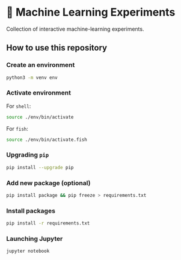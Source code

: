 # 🤖 Machine Learning Experiments

Collection of interactive machine-learning experiments.

## How to use this repository

### Create an environment

```bash
python3 -m venv env
```

### Activate environment

For `shell`:

```bash
source ./env/bin/activate
```

For `fish`:

```bash
source ./env/bin/activate.fish
```

### Upgrading `pip`

```bash
pip install --upgrade pip
```

### Add new package (optional)

```bash
pip install package && pip freeze > requirements.txt
```

### Install packages

```bash
pip install -r requirements.txt
```

### Launching Jupyter

```bash
jupyter notebook
```
